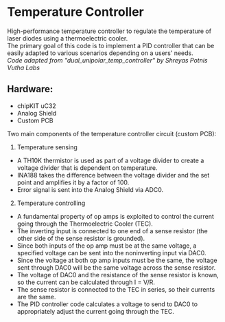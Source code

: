 # Temperature Controller #
High-performance temperature controller to regulate the temperature of laser diodes using a thermoelectric cooler.  
The primary goal of this code is to implement a PID controller that can be easily adapted to various scenarios depending on a users' needs.  
*Code adapted from "dual_unipolar_temp_controller" by Shreyas Potnis*  
*Vutha Labs*

## Hardware: ##
* chipKIT uC32
* Analog Shield
* Custom PCB

Two main components of the temperature controller circuit (custom PCB):
1. Temperature sensing
  * A TH10K thermistor is used as part of a voltage divider to create a voltage divider that is dependent on temperature.
  * INA188 takes the difference between the voltage divider and the set point and amplifies it by a factor of 100.
  * Error signal is sent into the Analog Shield via ADC0.
2. Temperature controlling
  * A fundamental property of op amps is exploited to control the current going through the Thermoelectric Cooler (TEC).
  * The inverting input is connected to one end of a sense resistor (the other side of the sense resistor is grounded).
  * Since both inputs of the op amp must be at the same voltage, a specified voltage can be sent into the noninverting input via DAC0.
  * Since the voltage at both op amp inputs must be the same, the voltage sent through DAC0 will be the same voltage across the sense resistor.
  * The voltage of DAC0 and the resistance of the sense resistor is known, so the current can be calculated through I = V/R.
  * The sense resistor is connected to the TEC in series, so their currents are the same.
  * The PID controller code calculates a voltage to send to DAC0 to appropriately adjust the current going through the TEC.
